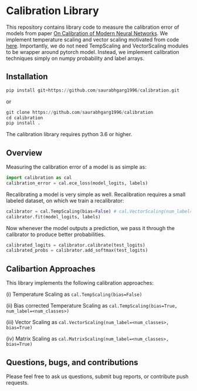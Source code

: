 # Calibration Library

This repository contains library code to measure the calibration error of models from paper [On Calibration of Modern Neural Networks](https://arxiv.org/abs/1706.04599). We implement temperature scaling and vector scaling motivated from code [here](https://github.com/gpleiss/temperature_scaling). Importantly, we do not need TempScaling and VectorScaling modules to be wrapper around pytorch model. Instead, we implement calibration techniques simply on numpy probability and label arrays.  

## Installation


```python
pip install git+https://github.com/saurabhgarg1996/calibration.git
``` 

or 

```python
git clone https://github.com/saurabhgarg1996/calibration 
cd calibration
pip install .
```

The calibration library requires python 3.6 or higher. 

## Overview

Measuring the calibration error of a model is as simple as:


```python
import calibration as cal
calibration_error = cal.ece_loss(model_logits, labels)
```

Recalibrating a model is very simple as well. Recalibration requires a small labeled dataset, on which we train a recalibrator:

```python
calibrator = cal.TempScaling(bias=False) # cal.VectorScaling(num_label=<num_classes>, bias=True)
calibrator.fit(model_logits, labels)
```

Now whenever the model outputs a prediction, we pass it through the calibrator to produce better probabilities.

```python
calibrated_logits = calibrator.calibrate(test_logits)
calibrated_probs = calibrator.add_softmax(test_logits)
```

## Calibartion Approaches

This library implements the following calibration approaches:

(i) Temperature Scaling as `cal.TempScaling(bias=False)`

(ii) Bias corrected Temperature Scaling as `cal.TempScaling(bias=True, num_label=<num_classes>)`

(iii) Vector Scaling as `cal.VectorScaling(num_label=<num_classes>, bias=True)`

(iv) Matrix Scaling as `cal.MatrixScaling(num_label=<num_classes>, bias=True)`

## Questions, bugs, and contributions

Please feel free to ask us questions, submit bug reports, or contribute push requests.

